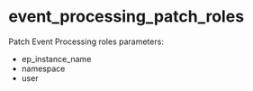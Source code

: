 # event_processing_patch_roles

Patch Event Processing roles
parameters:
- ep_instance_name
- namespace
- user
